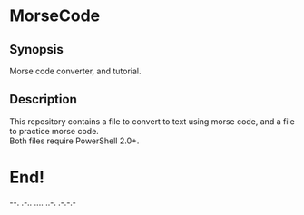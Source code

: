 # MorseCode

## Synopsis
Morse code converter, and tutorial.

## Description
This repository contains a file to convert to text using morse code, and a file to practice morse code.
<br>
Both files require PowerShell 2.0+.

# End!
--. .-.. .... ..-. .-.-.-
